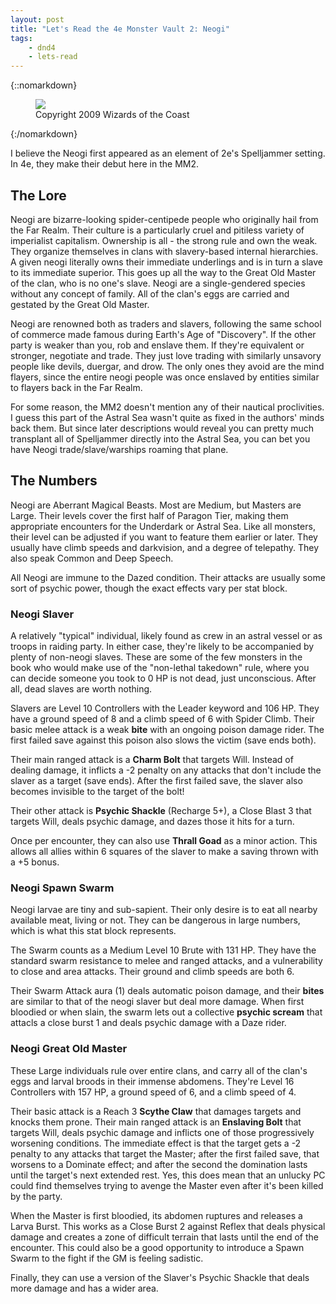 ```yaml
---
layout: post
title: "Let's Read the 4e Monster Vault 2: Neogi"
tags:
    - dnd4
    - lets-read
---
```


{::nomarkdown}
<figure class="center">
  <img src="{{ "/assets/wir-mm2-4e-neogi.png" | absolute_url }}"/>
  <figcaption>
    Copyright 2009 Wizards of the Coast
  </figcaption>
</figure>
{:/nomarkdown}

I believe the Neogi first appeared as an element of 2e's Spelljammer setting. In
4e, they make their debut here in the MM2.

## The Lore

Neogi are bizarre-looking spider-centipede people who originally hail from the
Far Realm. Their culture is a particularly cruel and pitiless variety of
imperialist capitalism. Ownership is all - the strong rule and own the
weak. They organize themselves in clans with slavery-based internal
hierarchies. A given neogi literally owns their immediate underlings and is in
turn a slave to its immediate superior. This goes up all the way to the Great
Old Master of the clan, who is no one's slave. Neogi are a single-gendered
species without any concept of family. All of the clan's eggs are carried and
gestated by the Great Old Master.

Neogi are renowned both as traders and slavers, following the same school of
commerce made famous during Earth's Age of "Discovery". If the other party is
weaker than you, rob and enslave them. If they're equivalent or stronger,
negotiate and trade. They just love trading with similarly unsavory people like
devils, duergar, and drow. The only ones they avoid are the mind flayers, since
the entire neogi people was once enslaved by entities similar to flayers back in
the Far Realm.

For some reason, the MM2 doesn't mention any of their nautical proclivities. I
guess this part of the Astral Sea wasn't quite as fixed in the authors' minds
back them. But since later descriptions would reveal you can pretty much
transplant all of Spelljammer directly into the Astral Sea, you can bet you have
Neogi trade/slave/warships roaming that plane.

## The Numbers

Neogi are Aberrant Magical Beasts. Most are Medium, but Masters are Large. Their
levels cover the first half of Paragon Tier, making them appropriate encounters
for the Underdark or Astral Sea. Like all monsters, their level can be adjusted
if you want to feature them earlier or later. They usually have climb speeds and
darkvision, and a degree of telepathy. They also speak Common and Deep
Speech.

All Neogi are immune to the Dazed condition. Their attacks are usually some sort
of psychic power, though the exact effects vary per stat block.

### Neogi Slaver

A relatively "typical" individual, likely found as crew in an astral vessel or
as troops in raiding party. In either case, they're likely to be accompanied by
plenty of non-neogi slaves. These are some of the few monsters in the book who
would make use of the "non-lethal takedown" rule, where you can decide someone
you took to 0 HP is not dead, just unconscious. After all, dead slaves are worth
nothing.

Slavers are Level 10 Controllers with the Leader keyword and 106 HP. They have a
ground speed of 8 and a climb speed of 6 with Spider Climb. Their basic melee
attack is a weak **bite** with an ongoing poison damage rider. The first failed
save against this poison also slows the victim (save ends both).

Their main ranged attack is a **Charm Bolt** that targets Will. Instead of
dealing damage, it inflicts a -2 penalty on any attacks that don't include the
slaver as a target (save ends). After the first failed save, the slaver
also becomes invisible to the target of the bolt!

Their other attack is **Psychic Shackle** (Recharge 5+), a Close Blast 3 that
targets Will, deals psychic damage, and dazes those it hits for a turn.

Once per encounter, they can also use **Thrall Goad** as a minor action. This
allows all allies within 6 squares of the slaver to make a saving thrown with a
+5 bonus.

### Neogi Spawn Swarm

Neogi larvae are tiny and sub-sapient. Their only desire is to eat all nearby
available meat, living or not. They can be dangerous in large numbers, which is
what this stat block represents.

The Swarm counts as a Medium Level 10 Brute with 131 HP. They have the standard
swarm resistance to melee and ranged attacks, and a vulnerability to close and
area attacks. Their ground and climb speeds are both 6.

Their Swarm Attack aura (1) deals automatic poison damage, and their **bites**
are similar to that of the neogi slaver but deal more damage. When first
bloodied or when slain, the swarm lets out a collective **psychic scream** that
attacls a close burst 1 and deals psychic damage with a Daze rider.

### Neogi Great Old Master

These Large individuals rule over entire clans, and carry all of the clan's eggs
and larval broods in their immense abdomens. They're Level 16 Controllers with
157 HP, a ground speed of 6, and a climb speed of 4.

Their basic attack is a Reach 3 **Scythe Claw** that damages targets and knocks
them prone. Their main ranged attack is an **Enslaving Bolt** that targets Will,
deals psychic damage and inflicts one of those progressively worsening
conditions. The immediate effect is that the target gets a -2 penalty to any
attacks that target the Master; after the first failed save, that worsens to a
Dominate effect; and after the second the domination lasts until the target's
next extended rest. Yes, this does mean that an unlucky PC could find themselves
trying to avenge the Master even after it's been killed by the party.

When the Master is first bloodied, its abdomen ruptures and releases a Larva
Burst. This works as a Close Burst 2 against Reflex that deals physical damage
and creates a zone of difficult terrain that lasts until the end of the
encounter. This could also be a good opportunity to introduce a Spawn Swarm to
the fight if the GM is feeling sadistic.

Finally, they can use a version of the Slaver's Psychic Shackle that deals more
damage and has a wider area.
